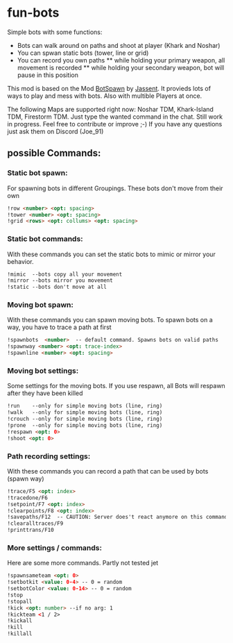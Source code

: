 # fun-bots

Simple bots with some functions:
* Bots can walk around on paths and shoot at player (Khark and Noshar)
* You can spwan static bots (tower, line or grid)
* You can record you own paths
** while holding your primary weapon, all movement is recorded
** while holding your secondary weapon, bot will pause in this position


This mod is based on the Mod [BotSpawn](https://github.com/J4nssent/VU-Mods/tree/master/BotSpawn "Original Mod by Jassent") by [Jassent](https://github.com/J4nssent "Jassent").
It provieds lots of ways to play and mess with bots. Also with multible Players at once.

The following Maps are supported right now:
Noshar TDM, Khark-Island TDM, Firestorm TDM.
Just type the wanted command in the chat. Still work in progress.
Feel free to contribute or improve ;-)
If you have any questions just ask them on Discord (Joe_91)


## possible Commands:

### Static bot spawn:

For spawning bots in different Groupings. These bots don't move from their own

```html
!row <number> <opt: spacing>
!tower <number> <opt: spacing>
!grid <rows> <opt: collums> <opt: spacing>
```

    
### Static bot commands:

With these commands you can set the static bots to mimic or mirror your behavior.

```html
!mimic  --bots copy all your movement
!mirror --bots mirror you movement
!static --bots don't move at all
```

### Moving bot spawn:

With these commands you can spawn moving bots. To spawn bots on a way, you have to trace a path at first

```html
!spawnbots  <number>  -- default command. Spawns bots on valid paths
!spawnway <number> <opt: trace-index>
!spawnline <number> <opt: spacing>
```
    
### Moving bot settings:

Some settings for the moving bots.
If you use respawn, all Bots will respawn after they have been killed

```html
!run    --only for simple moving bots (line, ring)
!walk   --only for simple moving bots (line, ring)
!crouch --only for simple moving bots (line, ring)
!prone  --only for simple moving bots (line, ring)
!respawn <opt: 0>
!shoot <opt: 0>
```

### Path recording settings:

With these commands you can record a path that can be used by bots (spawn way)

```html
!trace/F5 <opt: index>
!tracedone/F6
!setpoint/F7 <opt: index>
!clearpoints/F8 <opt: index>
!savepaths/F12  -- CAUTION: Server does't react anymore on this command. Just wait till done
!clearalltraces/F9
!printtrans/F10
```

### More settings / commands:

Here are some more commands. Partly not tested jet

```html
!spawnsameteam <opt: 0>
!setbotkit <value: 0-4> -- 0 = random
!setbotColor <value: 0-14> -- 0 = random
!stop
!stopall
!kick <opt: number> --if no arg: 1
!kickteam <1 / 2>
!kickall
!kill
!killall
```

